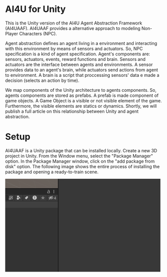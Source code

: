 
# AI4U for Unity

This is the Unity version of the AI4U Agent Abstraction Framework (AI4UAAF). AI4UAAF provides a alternative approach to modeling Non-Player Characters (NPC).

Agent abstraction defines an agent living in a environment and interacting with this environment by means of sensors and actuators. So, NPC specification is a kind of agent specification. Agent's components are: sensors, actuators, events, reward functions and brain. Sensors and actuators are the interface between agents and environments. A sensor provides data to an agent's brain, while actuators send actions from agent to environment. A brain is a script that proccessing sensors' data e made a decision (selects an action by time).

We map components of the Unity architecture to agents components. So, agents components are stored as prefabs. A prefab is made component of game objects. A Game Object is a visible or not visible element of the game. Furthermore, the visible elements are statics or dynamics. Shortly, we will publish a full article on this relationship between Unity and agent abstraction. 

# Setup

AI4UAAF is a Unity package that can be installed locally. Create a new 3D project in Unity. From the Window menu, select the "Package Manager" option. In the Package Manager window, click on the "add package from disk" option. The following image shows the entire process of installing the package and opening a ready-to-train scene.

![PACKAGE INSTALLER](/doc/img/package_setup.gif)